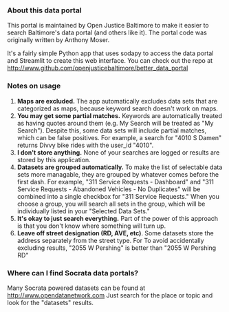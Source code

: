 ### About this data portal
This portal is maintained by Open Justice Baltimore to make it easier to search Baltimore's data portal (and others
like it). The portal code was originally written by Anthony Moser.

It's a fairly simple Python app that uses sodapy to access the data portal and Streamlit to create this web interface. You can check out the repo at <http://www.github.com/openjusticebaltimore/better_data_portal>


### Notes on usage
1. **Maps are excluded.** The app automatically excludes data sets that are categorized as maps, because keyword search doesn't work on maps.
2. **You may get some partial matches.** Keywords are automatically treated as having quotes around them (e.g. My Search will be treated as "My Search").
Despite this, some data sets will include partial matches, which can be false positives. For example, a search
 for "4010 S Damen" returns Divvy bike rides with the user_id "4010".  
3. **I don't store anything.** None of your searches are logged or results are stored by this application.
4. **Datasets are grouped automatically.** To make the list of selectable data sets more managable, they are grouped by
whatever comes before the first dash. For example, "311 Service Requests - Dashboard" and "311 Service Requests - Abandoned Vehicles - No Duplicates"
will be combined into a single checkbox for "311 Service Requests." When you choose a group, you will search all sets
in the group, which will be individually listed in your "Selected Data Sets."
5. **It's okay to just search everything.** Part of the power of this approach is that you don't know where something
will turn up.
6. **Leave off street designation (RD, AVE, etc)**. Some datasets store the address separately from the street type. For
To avoid accidentally excluding results, "2055 W Pershing" is better than "2055 W Pershing RD"


### Where can I find Socrata data portals?
Many Socrata powered datasets can be found at <http://www.opendatanetwork.com> Just search for the place or topic and
look for the "datasets" results.

  